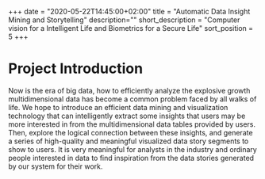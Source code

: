 +++
date = "2020-05-22T14:45:00+02:00"
title = "Automatic Data Insight Mining and Storytelling"
description=""
short_description = "Computer vision for a Intelligent Life and Biometrics for a Secure Life"
sort_position = 5
+++
# Project Introduction

Now is the era of big data, how to efficiently analyze the explosive growth multidimensional data has become a common problem faced by all walks of life. We hope to introduce an efficient data mining and visualization technology that can intelligently extract some insights that users may be more interested in from the multidimensional data tables provided by users. Then, explore the logical connection between these insights, and generate a series of high-quality and meaningful visualized data story segments to show to users. It is very meaningful for analysts in the industry and ordinary people interested in data to find inspiration from the data stories generated by our system for their work.   
